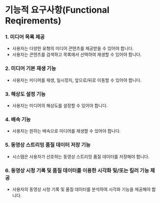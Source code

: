 # 기능적 요구사항(Functional Reqirements)

### 1. 미디어 목록 제공

- 사용자는 다양한 유형의 미디어 콘텐츠를 제공받을 수 있어야 합니다.
- 사용자는 콘텐츠를 검색하고 목록에서 선택하여 재생할 수 있어야 합니다.

### 2. 미디어 기본 재생 기능

- 사용자는 미디어를 재생, 일시정지, 앞으로/뒤로 이동할 수 있어야 합니다.

### 3. 해상도 설정 기능

- 사용자는 미디어의 해상도를 설정할 수 있어야 합니다.

### 4. 배속 기능

- 사용자는 원하는 배속으로 미디어를 재생할 수 있어야 합니다.

### 5. 동영상 스트리밍 품질 데이터 저장 기능

- 시스템은 사용자가 선호하는 동영상 스트리밍 품질 데이터를 저장해야 합니다.

### 6. 동영상 시청 기록 및 품질 데이터를 이용한 시각화 및/또는 킬러 기능 제공

- 사용자의 동영상 시청 기록 및 품질 데이터를 분석하여 시각화 기능을 제공해야 합니다.
